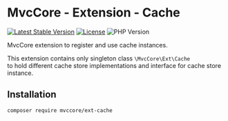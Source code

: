 # MvcCore - Extension - Cache

[![Latest Stable Version](https://img.shields.io/badge/Stable-v5.3.1-brightgreen.svg?style=plastic)](https://github.com/mvccore/ext-cache/releases)
[![License](https://img.shields.io/badge/License-BSD%203-brightgreen.svg?style=plastic)](https://mvccore.github.io/docs/mvccore/5.0.0/LICENSE.md)
![PHP Version](https://img.shields.io/badge/PHP->=5.4-brightgreen.svg?style=plastic)

MvcCore extension to register and use cache instances.

This extension contains only singleton class `\MvcCore\Ext\Cache`  
to hold different cache store implementations and interface for cache store instance.

## Installation
```shell
composer require mvccore/ext-cache
```
